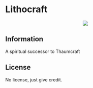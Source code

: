 # Lithocraft

<div style="text-align:center"><img src="https://i.imgur.com/CgWhc5a.png"/></div>

## Information

A spiritual successor to Thaumcraft

## License

No license, just give credit.